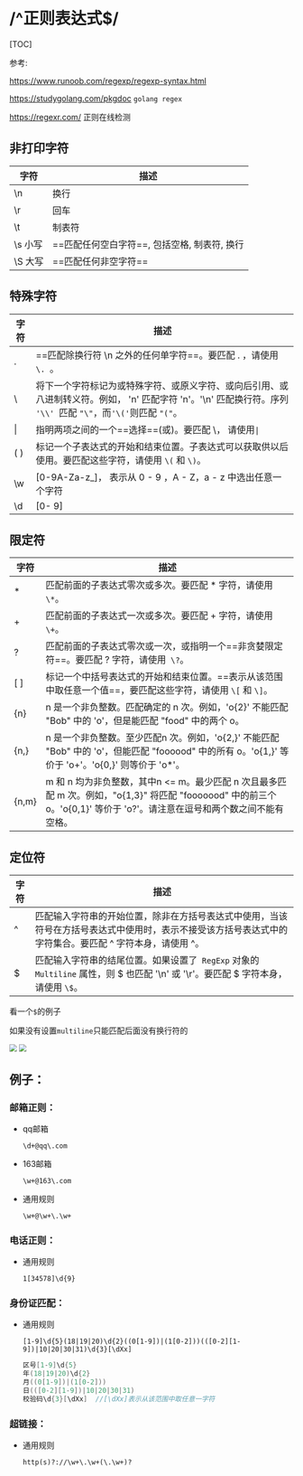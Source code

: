 # /^正则表达式$/

[TOC]

参考:

https://www.runoob.com/regexp/regexp-syntax.html

https://studygolang.com/pkgdoc `golang regex`

https://regexr.com/ 正则在线检测



## 非打印字符

| 字符    | 描述                                         |
| ------- | -------------------------------------------- |
| \n      | 换行                                         |
| \r      | 回车                                         |
| \t      | 制表符                                       |
| \s 小写 | ==匹配任何空白字符==, 包括空格, 制表符, 换行 |
| \S 大写 | ==匹配任何非空字符==                         |

## 特殊字符

| 字符 | 描述                                                         |
| ---- | ------------------------------------------------------------ |
| .    | ==匹配除换行符 \n 之外的任何单字符==。要匹配 . ，请使用 `\. `。 |
| \    | 将下一个字符标记为或特殊字符、或原义字符、或向后引用、或八进制转义符。例如， 'n' 匹配字符 'n'。'\n' 匹配换行符。序列 `'\\' `匹配 `"\"`，而` '\(' `则匹配 `"("`。 |
| \|   | 指明两项之间的一个==选择==(或)。要匹配 \， 请使用`\|`        |
| ( )  | 标记一个子表达式的开始和结束位置。子表达式可以获取供以后使用。要匹配这些字符，请使用 `\(` 和 `\)`。 |
| \w   | [0-9A-Za-z_]， 表示从 0 - 9 ，A - Z，a - z 中选出任意一个字符 |
| \d   | [0- 9]                                                       |

## 限定符

| 字符  | 描述                                                         |
| ----- | ------------------------------------------------------------ |
| *     | 匹配前面的子表达式零次或多次。要匹配 * 字符，请使用 `\*`。   |
| +     | 匹配前面的子表达式一次或多次。要匹配 + 字符，请使用 `\+`。   |
| ?     | 匹配前面的子表达式零次或一次，或指明一个==非贪婪限定符==。要匹配 ? 字符，请使用` \?`。 |
| [ ]   | 标记一个中括号表达式的开始和结束位置。==表示从该范围中取任意一个值==，要匹配这些字符，请使用 `\[` 和 `\]`。 |
| {n}   | n 是一个非负整数。匹配确定的 n 次。例如，'o{2}' 不能匹配 "Bob" 中的 'o'，但是能匹配 "food" 中的两个 o。 |
| {n,}  | n 是一个非负整数。至少匹配n 次。例如，'o{2,}' 不能匹配 "Bob" 中的 'o'，但能匹配 "foooood" 中的所有 o。'o{1,}' 等价于 'o+'。'o{0,}' 则等价于 'o*'。 |
| {n,m} | m 和 n 均为非负整数，其中n <= m。最少匹配 n 次且最多匹配 m 次。例如，"o{1,3}" 将匹配 "fooooood" 中的前三个 o。'o{0,1}' 等价于 'o?'。请注意在逗号和两个数之间不能有空格。 |

## 定位符

| 字符 | 描述                                                         |
| ---- | ------------------------------------------------------------ |
| ^    | 匹配输入字符串的开始位置，除非在方括号表达式中使用，当该符号在方括号表达式中使用时，表示不接受该方括号表达式中的字符集合。要匹配 ^ 字符本身，请使用 \^。 |
| $    | 匹配输入字符串的结尾位置。如果设置了` RegExp` 对象的 `Multiline` 属性，则 $ 也匹配 '\n' 或 '\r'。要匹配 $ 字符本身，请使用 `\$`。 |

看一个`$`的例子

如果没有设置`multiline`只能匹配后面没有换行符的

<img src="D:\java资料\我的笔记\Snipaste_2020-08-22_21-41-34.png" style="zoom:80%;" />

<img src="D:\java资料\我的笔记\Snipaste_2020-08-22_21-44-11.png" style="zoom:80%;" />

## 例子：

### 邮箱正则：

- qq邮箱

  `\d+@qq\.com`

- 163邮箱

  `\w+@163\.com`

- 通用规则

  `\w+@\w+\.\w+`

### 电话正则：

- 通用规则

  `1[34578]\d{9}`

### 身份证匹配：

- 通用规则

  `[1-9]\d{5}(18|19|20)\d{2}((0[1-9])|(1[0-2]))(([0-2][1-9])|10|20|30|31)\d{3}[\dXx]`

  ```go
  区号[1-9]\d{5}
  年(18|19|20)\d{2}
  月((0[1-9])|(1[0-2]))
  日(([0-2][1-9])|10|20|30|31) 
  校验码\d{3}[\dXx]  //[\dXx]表示从该范围中取任意一字符
  ```

### 超链接：

- 通用规则

  ``http(s)?://\w+\.\w+(\.\w+)?``

